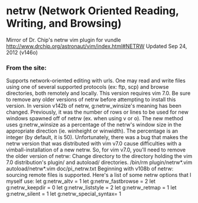 netrw (Network Oriented Reading, Writing, and Browsing)
=====
Mirror of Dr. Chip's netrw vim plugin for vundle
http://www.drchip.org/astronaut/vim/index.html#NETRW
Updated Sep 24, 2012 (v146o)

### From the site: ###
Supports network-oriented editing with urls. One may read and write files using one of several supported protocols (ex: ftp, scp) and browse directories, both remotely and locally. This version requires vim 7.0. Be sure to remove any older versions of netrw before attempting to install this version. In version v142b of netrw, g:netrw_winsize's meaning has been changed. Previously, it was the number of rows or lines to be used for new windows spawned off of netrw (ex. when using v or o). The new method uses g:netrw_winsize as a percentage of the netrw's window size in the appropriate direction (ie. winheight or winwidth). The percentage is an integer (by default, it is 50). Unfortunately, there was a bug that makes the netrw version that was distributed with vim v7.0 cause difficulties with a vimball-installation of a new netrw. So, for vim v7.0, you'll need to remove the older version of netrw:
Change directory to the directory holding the vim 7.0 distribution's plugin/ and autoload/ directories.
/bin/rm plugin/netrw*.vim autoload/netrw*.vim doc/pi_netrw.txt
Beginning with v108b of netrw: sourcing remote files is supported.
Here's a list of some netrw options that I myself use:
let g:netrw_altv          = 1
let g:netrw_fastbrowse    = 2
let g:netrw_keepdir       = 0
let g:netrw_liststyle     = 2
let g:netrw_retmap        = 1
let g:netrw_silent        = 1
let g:netrw_special_syntax= 1


